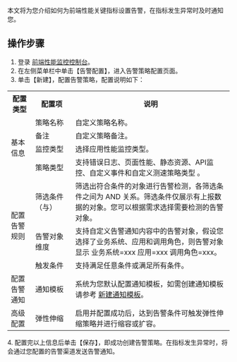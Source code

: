 本文将为您介绍如何为前端性能关键指标设置告警，在指标发生异常时及时通知您。

## 操作步骤

1. 登录 [前端性能监控控制台](https://console.cloud.tencent.com/rum)。
2. 在左侧菜单栏中单击【告警配置】，进入告警策略配置页面。
3. 单击【新建】，配置告警策略，配置说明如下：

<table>
  <tr>
    <th>配置类型</th>
    <th width="18%">配置项</th>
    <th>说明</th>
  </tr>
  <tr>
    <td  rowspan="4"> 基本信息</td>
    <td>策略名称</td>
    <td>自定义策略名称。</td>
  </tr>
  <tr>
    <td>备注</td>
    <td>自定义策略备注。</td>
  </tr>
  <tr>
    <td>监控类型</td>
    <td>选择应用性能监控类型。</td>
  </tr>
  <tr>
    <td>策略类型</td>
    <td>支持错误日志、页面性能、静态资源、API监控、自定义事件和自定义测速策略类型 。</td>
  </tr>
  <tr>
    <td rowspan="3">配置告警规则</td>
    <td>筛选条件（与）</td>
    <td>筛选出符合条件的对象进行告警检测，各筛选条件之间为 AND 关系。筛选条件仅展示有上报数据的对象。您可以根据需求选择需要检测的告警对象。
	<tr>
    <td>告警对象维度</td>
    <td>支持自定义告警通知内容中的告警对象，假设您选择了业务系统、应用和调用角色，则告警对象显示 业务系统=xxx  应用=xxx 调用角色=xxx。</td>
   </tr>
		<tr>
    <td>触发条件</td>
    <td>支持满足任意条件或满足所有条件。
</td>
  </tr>
		<tr>
      <td>配置告警通知</td>
      <td >通知模板</td>
            <td>系统为您默认配置通知模板，如需创建通知模板请参考 <a href="https://cloud.tencent.com/document/product/248/50404">新建通知模板</a>。</td>
     </tr>
		<tr>
      <td>高级配置</td>
      <td >弹性伸缩</td>
      <td>启用并配置成功后，达到告警条件可触发弹性伸缩策略并进行缩容或扩容。</td>
     </tr>
</table>
4. 配置完以上信息后单击【保存】，即成功创建告警策略。在指标发生异常时，将会通过您配置的告警渠道发送告警通知。
